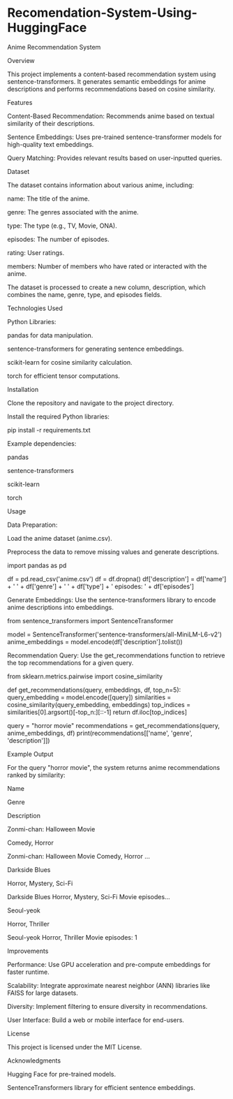 # Recomendation-System-Using-HuggingFace
Anime Recommendation System

Overview

This project implements a content-based recommendation system using sentence-transformers. It generates semantic embeddings for anime descriptions and performs recommendations based on cosine similarity.

Features

Content-Based Recommendation: Recommends anime based on textual similarity of their descriptions.

Sentence Embeddings: Uses pre-trained sentence-transformer models for high-quality text embeddings.

Query Matching: Provides relevant results based on user-inputted queries.

Dataset

The dataset contains information about various anime, including:

name: The title of the anime.

genre: The genres associated with the anime.

type: The type (e.g., TV, Movie, ONA).

episodes: The number of episodes.

rating: User ratings.

members: Number of members who have rated or interacted with the anime.

The dataset is processed to create a new column, description, which combines the name, genre, type, and episodes fields.

Technologies Used

Python Libraries:

pandas for data manipulation.

sentence-transformers for generating sentence embeddings.

scikit-learn for cosine similarity calculation.

torch for efficient tensor computations.

Installation

Clone the repository and navigate to the project directory.

Install the required Python libraries:

pip install -r requirements.txt

Example dependencies:

pandas

sentence-transformers

scikit-learn

torch

Usage

Data Preparation:

Load the anime dataset (anime.csv).

Preprocess the data to remove missing values and generate descriptions.

import pandas as pd

df = pd.read_csv('anime.csv')
df = df.dropna()
df['description'] = df['name'] + ' ' + df['genre'] + ' ' + df['type'] + ' episodes: ' + df['episodes']

Generate Embeddings:
Use the sentence-transformers library to encode anime descriptions into embeddings.

from sentence_transformers import SentenceTransformer

model = SentenceTransformer('sentence-transformers/all-MiniLM-L6-v2')
anime_embeddings = model.encode(df['description'].tolist())

Recommendation Query:
Use the get_recommendations function to retrieve the top recommendations for a given query.

from sklearn.metrics.pairwise import cosine_similarity

def get_recommendations(query, embeddings, df, top_n=5):
    query_embedding = model.encode([query])
    similarities = cosine_similarity(query_embedding, embeddings)
    top_indices = similarities[0].argsort()[-top_n:][::-1]
    return df.iloc[top_indices]

query = "horror movie"
recommendations = get_recommendations(query, anime_embeddings, df)
print(recommendations[['name', 'genre', 'description']])

Example Output

For the query "horror movie", the system returns anime recommendations ranked by similarity:

Name

Genre

Description

Zonmi-chan: Halloween Movie

Comedy, Horror

Zonmi-chan: Halloween Movie Comedy, Horror ...

Darkside Blues

Horror, Mystery, Sci-Fi

Darkside Blues Horror, Mystery, Sci-Fi Movie episodes...

Seoul-yeok

Horror, Thriller

Seoul-yeok Horror, Thriller Movie episodes: 1

Improvements

Performance: Use GPU acceleration and pre-compute embeddings for faster runtime.

Scalability: Integrate approximate nearest neighbor (ANN) libraries like FAISS for large datasets.

Diversity: Implement filtering to ensure diversity in recommendations.

User Interface: Build a web or mobile interface for end-users.

License

This project is licensed under the MIT License.

Acknowledgments

Hugging Face for pre-trained models.

SentenceTransformers library for efficient sentence embeddings.

